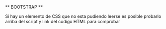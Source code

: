 
** BOOTSTRAP **


Si hay un elemento de CSS que no esta pudiendo leerse es posible probarlo arriba del script y link del codigo
HTML para comprobar 